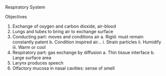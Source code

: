 Respiratory System

Objectives
1. Exchange of oxygen and carbon dioxide, air-blood
2. Lungs and tubes to bring air to exchange surface
3. Conducting part: moves and conditions air
a. Rigid: must remain constantly patent
b. Condition inspired air...
i. Strain particles
ii. Humidify
iii. Warm or cool
4. Respiratory part: gas exchange by diffusion
a. Thin tissue interface
b. Large surface area
5. Larynx produces speech
6. Olfactory mucosa in nasal cavities: sense of smell

